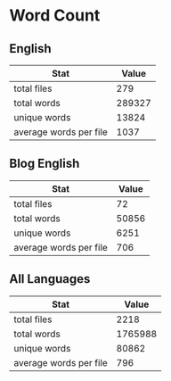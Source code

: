 # Word Count

## English

Stat | Value
---- | -----
total files | 279
total words | 289327
unique words | 13824
average words per file | 1037

## Blog English

Stat | Value
---- | -----
total files | 72
total words | 50856
unique words | 6251
average words per file | 706

## All Languages

Stat | Value
---- | -----
total files | 2218
total words | 1765988
unique words | 80862
average words per file | 796
